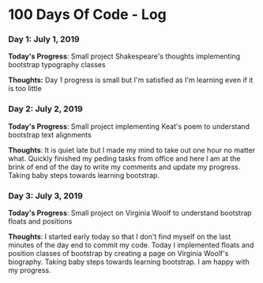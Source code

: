 # 100 Days Of Code - Log

### Day 1: July 1, 2019

**Today's Progress**: Small project Shakespeare's thoughts implementing bootstrap typography classes

**Thoughts:** Day 1 progress is small but I'm satisfied as I'm learning even if it is too little

### Day 2: July 2, 2019

**Today's Progress**: Small project implementing Keat's poem to understand bootstrap text alignments

**Thoughts**: It is quiet late but I made my mind to take out one hour no matter what. Quickly finished my peding tasks from office and here I am at the brink of end of the day to write my comments and update my progress. Taking baby steps towards learning bootstrap.

### Day 3: July 3, 2019

**Today's Progress**: Small project on Virginia Woolf to understand bootstrap floats and positions

**Thoughts**: I started early today so that I don't find myself on the last minutes of the day end to commit my code. Today I implemented floats and position classes of bootstrap by creating a page on Virginia Woolf's biography. Taking baby steps towards learning bootstrap. I am happy with my progress.
